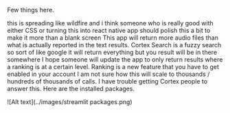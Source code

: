 Few things here.

this is spreading like wildfire and i think someone who is really good with either CSS or turning this into react native app should polish this a bit to make it more than a blank screen
This app will return more audio files than what is actually reported in the text results. Cortex Search is a fuzzy search so sort of like google it will return everything but you result will be in there somewhere
I hope someone will update the app to only return results where a ranking is at a certain level. Ranking is a new feature that you have to get enabled in your account
I am not sure how this will scale to thousands / hundreds of thousands of calls. I have trouble getting Cortex people to answer this.
Here are the installed packages.

![Alt text](../images/streamlit packages.png)

